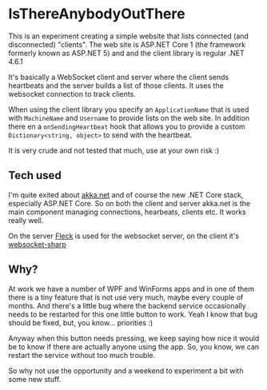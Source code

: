 # IsThereAnybodyOutThere

This is an experiment creating a simple website that lists connected (and disconnected) "clients". The web site is ASP.NET Core 1 (the framework formerly known as ASP.NET 5) and  and the client library is regular .NET 4.6.1

It's basically a WebSocket client and server where the client sends heartbeats and the server builds a list of those clients. It uses the websocket connection to track clients.

When using the client library you specify an ```ApplicationName``` that is used with ```MachineName``` and ```Username``` to provide lists on the web site. In addition there en a ```onSendingHeartbeat``` hook that allows you to provide a custom ```Dictionary<string, object>``` to send with the heartbeat.

It is very crude and not tested that much, use at your own risk :)

## Tech used

I'm quite exited about [akka.net](https://gitter.im/akkadotnet/akka.net) and of course the new .NET Core stack, especially ASP.NET Core. So on both the client and server akka.net is the main component managing connections, hearbeats, clients etc. It works really well.

On the server [Fleck](https://github.com/statianzo/Fleck) is used for the websocket server, on the client it's [websocket-sharp](https://github.com/sta/websocket-sharp)

## Why?

At work we have a number of WPF and WinForms apps and in one of them there is a tiny feature that is not use very much, maybe every couple of months. And there's a little bug where the backend service occasionally needs to be restarted for this one little button to work. Yeah I know that bug should be fixed, but, you know... priorities :) 

Anyway when this button needs pressing, we keep saying how nice it would be to know if there are actually anyone using the app. So, you know, we can restart the service without too much trouble.

So why not use the opportunity and a weekend to experiment a bit with some new stuff.
